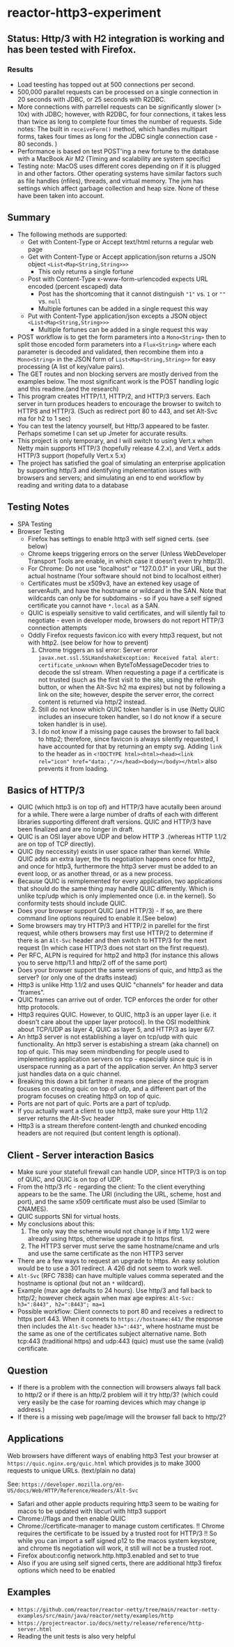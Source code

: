 # reactor-http3-experiment

## Status: Http/3 with H2 integration is working and has been tested with Firefox.

### Results

- Load teesting has topped out at 500 connections per second.
- 500,000 parallel requests can be processed on a single connection in 20 seconds with JDBC, or 25 seconds with R2DBC.
- More connections with parrellel requests can be significantly slower (> 10x) with JDBC; however, with R2DBC, for four connections, it takes less than twice as long to complete four times the number of requests. Side notes: The built in `receiveForm()` method, which handles multipart forms, takes four times as long for the JDBC single connection case - 80 seconds. )
- Performance is based on test POST'ing a new fortune to the database with a MacBook Air M2 (Timing and scalability are system specific)
- Testing note: MacOS uses different cores depending on if it is plugged in and other factors. Other operating systems have similar factors such as file handles (nfiles), threads, and virtual memory. The jvm has settings which affect garbage collection and heap size. None of these have been taken into account.

## Summary

- The following methods are supported:
  - Get with Content-Type or Accept text/html returns a regular web page
  - Get with Content-Type or Accept application/json returns a JSON object `<List<Map<String,String>>>`
    - This only returns a single fortune
  - Post with Content-Type x-www-form-urlencoded expects URL encoded (percent escaped) data
    - Post has the shortcoming that it cannot distinguish `"1"` vs. `1` or `""` vs. `null`
    - Multiple fortunes can be added in a single request this way
  - Put with Content-Type application/json excepts a JSON object `<List<Map<String,String>>>`
    - Multiple fortunes can be added in a single request this way
- POST workflow is to get the form parameters into a `Mono<String>` then to split those encoded form parameters into a `Flux<String>` where each parameter is decoded and validated, then recombine them into a `Mono<String>` in the JSON form of `List<Map<String,String>>` for easy processing (A list of key/value pairs).
- The GET routes and non blocking servers are mostly derived from the examples below. The most significant work is the POST handling logic and this readme.(and the research)
- This program creates HTTP/1.1, HTTP/2, and HTTP/3 servers. Each server in turn produces headers to encourage the browser to switch to HTTPS and HTTP/3. (Such as redirect port 80 to 443, and set Alt-Svc ma for h2 to 1 sec)
- You can test the latency yourself, but Http/3 appeared to be faster. Perhaps sometime I can set up Jmeter for accurate results.
- This project is only temporary, and I will switch to using Vert.x when Netty main supports HTTP/3 (hopefully release 4.2.x), and Vert.x adds HTTP/3 support (hopefully Vert.x 5.x)
- The project has satisfied the goal of simulating an enterprise application by supporting http/3 and identifying implementation issues with browsers and servers; and simulating an end to end workflow by reading and writing data to a database

## Testing Notes

- SPA Testing
- Browser Testing
  - Firefox has settings to enable http3 with self signed certs. (see below)
  - Chrome keeps triggering errors on the server (Unless WebDeveloper Transport Tools are enable, in which case it doesn't even try http/3).
  - For Chrome: Do not use "localhost" or "127.0.0.1" in your URL, but the actual hostname (Your software should not bind to localhost either)
  - Certificates must be x509v3, have an extened key usage of serverAuth, and have the hostname or wildcard in the SAN. Note that wildcards can only be for subdomains - so if you have a self signed certificate you cannot have `*.local` as a SAN.
  - QUIC is espeially sensitive to valid certificates, and will silently fail to negotiate - even in developer mode, browsers do not report HTTP/3 connection attempts
  - Oddly Firefox requests favicon.ico with every http3 request, but not with http2. (see below for how to prevent)
    1. Chrome triggers an ssl error: Server error `javax.net.ssl.SSLHandshakeException: Received fatal alert: certificate_unknown` when ByteToMessageDecoder tries to decode the ssl stream. When requesting a page if a certificate is not trusted (such as the first visit to the site, using the refresh button, or when the Alt-Svc h2 ma expires) but not by following a link on the site; however, despite the server error, the correct content is returned via http/2 instead.
    2. Still do not know which QUIC token handler is in use (Netty QUIC includes an insecure token handler, so I do not know if a secure token handler is in use).
    3. I do not know if a missing page causes the browser to fall back to http2; therefore, since favicon is always silently requested, I have accounted for that by returning an empty svg. Adding `link` to the header as in `<!DOCTYPE html><html><head><link rel="icon" href="data:,"/></head><body></body></html>` also prevents it from loading.

## Basics of HTTP/3

- QUIC (which http3 is on top of) and HTTP/3 have acutally been around for a while. There were a large number of drafts of each with different libraries supporting different draft versions. QUIC and HTTP/3 have been finalized and are no longer in draft.
- QUIC is an OSI layer above UDP and below HTTP 3 .(whereas HTTP 1.1/2 are on top of TCP directly).
- QUIC (by neccessity) exists in user space rather than kernel. While QUIC adds an extra layer, the tls negotiation happens once for http2, and once for http3, furthermore the http3 server must be added to an event loop, or as another thread, or as a new process.
- Because QUIC is reimplemented for every application, two applications that should do the same thing may handle QUIC differently. Which is unlike tcp/udp which is only implemented once (i.e. in the kernel). So conformity tests should include QUIC.
- Does your browser support QUIC (and HTTP/3) - If so, are there command line options required to enable it.(See below)
- Some browsers may try HTTP/3 and HTTP/2 in parellel for the first request, while others browsers may first use HTTP/2 to determine if there is an `Alt-Svc` header and then switch to HTTP/3 for the next request (In which case HTTP/3 does not start on the first request).
- Per RFC, ALPN is required for http2 and http3 (for instance this allows you to serve http/1.1 and http/2 off of the same port)
- Does your browser support the same versions of quic, and http3 as the server? (or only one of the drafts instead)
- Http3 is unlike Http 1.1/2 and uses QUIC "channels" for header and data "frames".
- QUIC frames can arrive out of order. TCP enforces the order for other http protocols.
- Http3 requires QUIC. However, to QUIC, http3 is an upper layer (i.e. it doesn't care about the upper layer protocol). In the OSI modelthink about TCP/UDP as layer 4, QUIC as layer 5, and HTTP/3 as layer 6/7.
- An http3 server is not establishing a layer on tcp/udp with quic functionality. An http3 server is estabishing a stream (aka channel) on top of quic. This may seem mindbending for people used to implementing application servers on tcp - especially since quic is in userspace running as a part of the application server. An http3 server just handles data on a quic channel.
- Breaking this down a bit farther it means one piece of the program focuses on creating quic on top of udp, and a different part of the program focuses on creating http3 on top of quic.
- Ports are not part of quic. Ports are a part of tcp/udp.
- If you actually want a client to use http3, make sure your Http 1.1/2 server returns the Alt-Svc header
- Http3 is a stream therefore content-length and chunked encoding headers are not required (but content length is optional).

## Client - Server interaction Basics

- Make sure your statefull firewall can handle UDP, since HTTP/3 is on top of QUIC, and QUIC is on top of UDP.
- From the http/3 rfc - regarding the client: To the client everything appears to be the same. The URI (including the URL, scheme, host and port), and the same x509 certificate must also be used (Similar to CNAMES).
- QUIC supports SNI for virtual hosts.
- My conclusions about this:
  1. The only way the scheme would not change is if http 1.1/2 were already using https, otherwise upgrade it to https first.
  2. The HTTP3 server must serve the same hostname/cname and urls and use the same certificate as the non HTTP3 server
- There are a few ways to request an upgrade to https. An easy solution would be to use a 301 redirect. A 426 did not seem to work well.
- `Alt-Svc` (RFC 7838) can have multiple values comma seperated and the hostname is optional (but not an `*` wildcard).
- Example (max age defaults to 24 hours). Use http/3 and fall back to http/2; however check again when max age expires: `Alt-Svc: h3=":8443", h2=":8443"; ma=1`
- Possible workflow: Client connects to port 80 and receives a redirect to https port 443. When it connets to `https://hostname:443/` the response then includes the `Alt-Svc` header `h3=":443"`, where hostname must be the same as one of the certificates subject alternative name. Both tcp:443 (traditional https) and udp:443 (quic) must use the same (valid) certificate.

## Question

- If there is a problem with the connection will browsers always fall back to http/2 or if there is an http/2 problem will it try http/3? (which could very easily be the case for roaming devices which may change ip address.)
- If there is a missing web page/image will the browser fall back to http/2?

## Applications

Web browsers have different ways of enabling http3
Test your browser at `https://quic.nginx.org/quic.html` which provides js to make 3000 requests to unique URLs. (text/plain no data)

See: `https://developer.mozilla.org/en-US/docs/Web/HTTP/Reference/Headers/Alt-Svc`

- Safari and other apple products requiring http3 seem to be waiting for macos to be updated with libcurl with http3 support
- Chrome://flags and then enable QUIC
- Chrome://certificate-manager to manage custom certificates. !! Chrome requires the certificate to be issued by a trusted root for HTTP/3 !! So while you can import a self signed p12 to the macos system keystore, and chrome tls negotiation will work, it still will not be a trusted root.
- Firefox about:config network.http.http3.enabled and set to true
- Also if you are using self signed certs, there are additional http3 firefox options which need to be enabled

## Examples

- `https://github.com/reactor/reactor-netty/tree/main/reactor-netty-examples/src/main/java/reactor/netty/examples/http`
- `https://projectreactor.io/docs/netty/release/reference/http-server.html`
- Reading the unit tests is also very helpful
